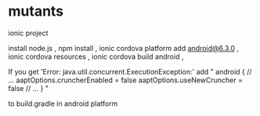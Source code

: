 # mutants
ionic project

install node.js ,
npm install ,
ionic cordova platform add android@6.3.0 ,
ionic cordova resources ,
ionic cordova build android , 

If you get 'Error: java.util.concurrent.ExecutionException:' add
" android {
  // ...
  aaptOptions.cruncherEnabled = false
  aaptOptions.useNewCruncher = false
  // ...
} "

to build.gradle in android platform
